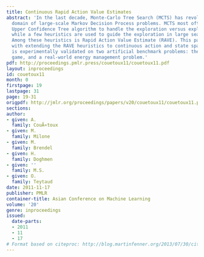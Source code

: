 ```yaml
---
title: Continuous Rapid Action Value Estimates
abstract: 'In the last decade, Monte-Carlo Tree Search (MCTS) has revolutionized the
  domain of large-scale Markov Decision Process problems. MCTS most often uses the
  Upper Confidence Tree algorithm to handle the exploration versus exploitation trade-off,
  while a few heuristics are used to guide the exploration in large search spaces.
  Among these heuristics is Rapid Action Value Estimate (RAVE). This paper is concerned
  with extending the RAVE heuristics to continuous action and state spaces. The approach
  is experimentally validated on two artificial benchmark problems: the treasure hunt
  game, and a real-world energy management problem.'
pdf: http://proceedings.pmlr.press/couetoux11/couetoux11.pdf
layout: inproceedings
id: couetoux11
month: 0
firstpage: 19
lastpage: 31
page: 19-31
origpdf: http://jmlr.org/proceedings/papers/v20/couetoux11/couetoux11.pdf
sections: 
author:
- given: A.
  family: CouÃ«toux
- given: M.
  family: Milone
- given: M.
  family: Brendel
- given: H.
  family: Doghmen
- given: ''
  family: M.S.
- given: O.
  family: Teytaud
date: 2011-11-17
publisher: PMLR
container-title: Asian Conference on Machine Learning
volume: '20'
genre: inproceedings
issued:
  date-parts:
  - 2011
  - 11
  - 17
# Format based on citeproc: http://blog.martinfenner.org/2013/07/30/citeproc-yaml-for-bibliographies/
---
```

